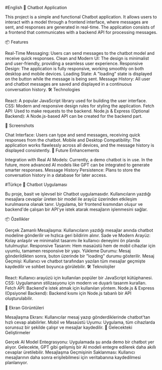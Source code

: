 #English
💬 Chatbot Application

This project is a simple and functional Chatbot application. It allows users to interact with a model through a frontend interface, where messages are sent, and responses are generated in real-time. The application consists of a frontend that communicates with a backend API for processing messages.

📦 Features

Real-Time Messaging: Users can send messages to the chatbot model and receive quick responses.
Clean and Modern UI: The design is minimalist and user-friendly, providing a seamless user experience.
Responsive Design: The application is fully responsive, working smoothly on both desktop and mobile devices.
Loading State: A "loading" state is displayed on the button while the message is being sent.
Message History: All user and chatbot messages are saved and displayed in a continuous conversation history.
🛠️ Technologies

React: A popular JavaScript library used for building the user interface.
CSS: Modern and responsive design rules for styling the application.
Fetch API: Used to make requests to the backend.
Node.js & Express (Optional Backend): A Node.js-based API can be created for the backend part.


🎨 Screenshots

Chat Interface: Users can type and send messages, receiving quick responses from the chatbot.
Mobile and Desktop Compatibility: The application works flawlessly across all devices, and the message history is displayed consistently.
🚀 Future Enhancements

Integration with Real AI Models: Currently, a demo chatbot is in use. In the future, more advanced AI models like GPT can be integrated to generate smarter responses.
Message History Persistence: Plans to store the conversation history in a database for later access.






#Türkçe
💬 Chatbot Uygulaması

Bu proje, basit ve işlevsel bir Chatbot uygulamasıdır. Kullanıcıların yazdığı mesajlara cevaplar üreten bir model ile arayüz üzerinden etkileşim kurulmasına olanak tanır. Uygulama, bir frontend kısmından oluşur ve backend'de çalışan bir API'ye istek atarak mesajların işlenmesini sağlar.

📦 Özellikler

Gerçek Zamanlı Mesajlaşma: Kullanıcıların yazdığı mesajlar anında chatbot modeline gönderilir ve hızlıca geri bildirim alınır.
Sade ve Modern Arayüz: Kolay anlaşılır ve minimalist tasarımı ile kullanıcı deneyimi ön planda tutulmuştur.
Responsive Tasarım: Hem masaüstü hem de mobil cihazlar için uyumlu, tamamen responsive bir yapı.
Yükleme Durumu: Mesaj gönderildikten sonra, buton üzerinde bir "loading" durumu gösterilir.
Mesaj Geçmişi: Kullanıcı ve chatbot tarafından yazılan tüm mesajlar geçmişte kaydedilir ve sohbet boyunca görülebilir.
🛠️ Teknolojiler

React: Kullanıcı arayüzü için kullanılan popüler bir JavaScript kütüphanesi.
CSS: Uygulamanın stilizasyonu için modern ve duyarlı tasarım kuralları.
Fetch API: Backend'e istek atmak için kullanılan yöntem.
Node.js & Express (Opsiyonel Backend): Backend kısmı için Node.js tabanlı bir API oluşturulabilir.


🎨 Ekran Görüntüleri

Mesajlaşma Ekranı: Kullanıcılar mesaj yazıp gönderdiklerinde chatbot'tan hızlı cevap alabilirler.
Mobil ve Masaüstü Uyumu: Uygulama, tüm cihazlarda sorunsuz bir şekilde çalışır ve mesajlar kaydedilir.
🚀 Gelecekteki Geliştirmeler

Gerçek AI Model Entegrasyonu: Uygulamada şu anda demo bir chatbot yer alıyor. Gelecekte, GPT gibi gelişmiş bir AI modeli entegre edilerek daha akıllı cevaplar üretilebilir.
Mesajlaşma Geçmişinin Saklanması: Kullanıcı mesajlarının daha sonra erişilebilmesi için veritabanına kaydedilmesi planlanıyor.
